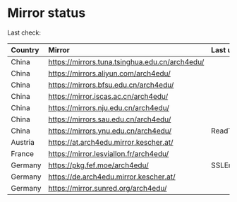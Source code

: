 <script src="./time.js"></script>
# Mirror status
Last check: <script type="text/javascript">localize(1687771245.953431);</script>

|Country|Mirror|Last update|
|:------|:-----|:----------|
|China|https://mirrors.tuna.tsinghua.edu.cn/arch4edu/|<script type="text/javascript">localize(1687718469);</script>|
|China|https://mirrors.aliyun.com/arch4edu/|<script type="text/javascript">localize(1687674859);</script>|
|China|https://mirrors.bfsu.edu.cn/arch4edu/|<script type="text/javascript">localize(1687718469);</script>|
|China|https://mirror.iscas.ac.cn/arch4edu/|<script type="text/javascript">localize(1687718469);</script>|
|China|https://mirrors.nju.edu.cn/arch4edu/|<script type="text/javascript">localize(1687674859);</script>|
|China|https://mirrors.sau.edu.cn/arch4edu/|<script type="text/javascript">localize(1673850842);</script>|
|China|https://mirrors.ynu.edu.cn/arch4edu/|ReadTimeout|
|Austria|https://at.arch4edu.mirror.kescher.at/|<script type="text/javascript">localize(1687718469);</script>|
|France|https://mirror.lesviallon.fr/arch4edu/|<script type="text/javascript">localize(1687718469);</script>|
|Germany|https://pkg.fef.moe/arch4edu/|SSLError|
|Germany|https://de.arch4edu.mirror.kescher.at/|<script type="text/javascript">localize(1687718469);</script>|
|Germany|https://mirror.sunred.org/arch4edu/|<script type="text/javascript">localize(1687718469);</script>|

<script src="./tablefilter/tablefilter.js"></script>
<script src="./table.js"></script>